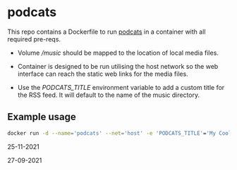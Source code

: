 # podcats

This repo contains a Dockerfile to run [podcats](https://github.com/jakubroztocil/podcats) in a container with all required pre-reqs.

* Volume */music* should be mapped to the location of local media files.

* Container is designed to be run utilising the host network so the web interface can reach the static web links for the media files.

* Use the *PODCATS_TITLE* environment variable to add a custom title for the RSS feed. It will default to the name of the music directory.

## Example usage

```sh
docker run -d --name='podcats' --net='host' -e 'PODCATS_TITLE'='My Cool Music' -e 'TCP_PORT_5000'='5000' -v '/localmusic':'/music':'ro,slave' -e "BRIDGE_IP=$(ip -4 addr show br0 | grep -Po 'inet \K[\d.]+')" 'mrporcles/podcats:latest'
```

25-11-2021

27-09-2021
